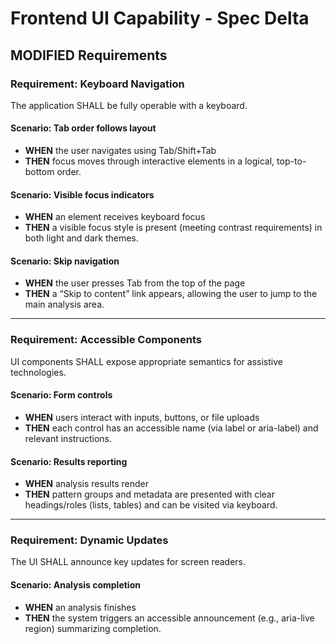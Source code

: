 # Frontend UI Capability - Spec Delta

## MODIFIED Requirements

### Requirement: Keyboard Navigation

The application SHALL be fully operable with a keyboard.

#### Scenario: Tab order follows layout
- **WHEN** the user navigates using Tab/Shift+Tab
- **THEN** focus moves through interactive elements in a logical, top-to-bottom order.

#### Scenario: Visible focus indicators
- **WHEN** an element receives keyboard focus
- **THEN** a visible focus style is present (meeting contrast requirements) in both light and dark themes.

#### Scenario: Skip navigation
- **WHEN** the user presses Tab from the top of the page
- **THEN** a “Skip to content” link appears, allowing the user to jump to the main analysis area.

---

### Requirement: Accessible Components

UI components SHALL expose appropriate semantics for assistive technologies.

#### Scenario: Form controls
- **WHEN** users interact with inputs, buttons, or file uploads
- **THEN** each control has an accessible name (via label or aria-label) and relevant instructions.

#### Scenario: Results reporting
- **WHEN** analysis results render
- **THEN** pattern groups and metadata are presented with clear headings/roles (lists, tables) and can be visited via keyboard.

---

### Requirement: Dynamic Updates

The UI SHALL announce key updates for screen readers.

#### Scenario: Analysis completion
- **WHEN** an analysis finishes
- **THEN** the system triggers an accessible announcement (e.g., aria-live region) summarizing completion.

